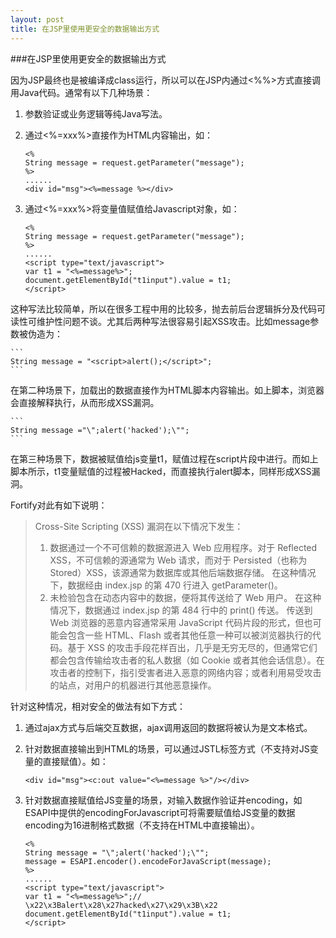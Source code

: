 ```yaml
---
layout: post
title: 在JSP里使用更安全的数据输出方式
---
```


###在JSP里使用更安全的数据输出方式

因为JSP最终也是被编译成class运行，所以可以在JSP内通过<%%>方式直接调用Java代码。通常有以下几种场景：

1. 参数验证或业务逻辑等纯Java写法。
2. 通过<%=xxx%>直接作为HTML内容输出，如：

	```
	<%
	String message = request.getParameter("message");
	%>
	......
	<div id="msg"><%=message %></div>
	```

3. 通过<%=xxx%>将变量值赋值给Javascript对象，如：
	
	```
	<%
	String message = request.getParameter("message");
	%>
	......
	<script type="text/javascript">
	var t1 = "<%=message%>";
	document.getElementById("t1input").value = t1;
	</script>
	```

这种写法比较简单，所以在很多工程中用的比较多，抛去前后台逻辑拆分及代码可读性可维护性问题不谈。尤其后两种写法很容易引起XSS攻击。比如message参数被伪造为：
	
	```
	String message = "<script>alert();</script>";
	```

在第二种场景下，加载出的数据直接作为HTML脚本内容输出。如上脚本，浏览器会直接解释执行，从而形成XSS漏洞。

	```
	String message ="\";alert('hacked');\"";
	```
在第三种场景下，数据被赋值给js变量t1，赋值过程在script片段中进行。而如上脚本所示，t1变量赋值的过程被Hacked，而直接执行alert脚本，同样形成XSS漏洞。

Fortify对此有如下说明：

> Cross-Site Scripting (XSS) 漏洞在以下情况下发生：
> 
> 1. 数据通过一个不可信赖的数据源进入 Web 应用程序。对于 Reflected XSS，不可信赖的源通常为 Web 请求，而对于 Persisted（也称为 Stored）XSS，该源通常为数据库或其他后端数据存储。
> 在这种情况下，数据经由 index.jsp 的第 470 行进入 getParameter()。 
> 2. 未检验包含在动态内容中的数据，便将其传送给了 Web 用户。 
> 在这种情况下，数据通过 index.jsp 的第 484 行中的 print() 传送。
> 传送到 Web 浏览器的恶意内容通常采用 JavaScript 代码片段的形式，但也可能会包含一些 HTML、Flash 或者其他任意一种可以被浏览器执行的代码。基于 XSS 的攻击手段花样百出，几乎是无穷无尽的，但通常它们都会包含传输给攻击者的私人数据（如 Cookie 或者其他会话信息）。在攻击者的控制下，指引受害者进入恶意的网络内容；或者利用易受攻击的站点，对用户的机器进行其他恶意操作。

针对这种情况，相对安全的做法有如下方式：

1. 通过ajax方式与后端交互数据，ajax调用返回的数据将被认为是文本格式。
2. 针对数据直接输出到HTML的场景，可以通过JSTL标签方式（不支持对JS变量的直接赋值）。如：
	
	```
	<div id="msg"><c:out value="<%=message %>"/></div>
	```
3. 针对数据直接赋值给JS变量的场景，对输入数据作验证并encoding，如ESAPI中提供的encodingForJavascript可将需要赋值给JS变量的数据encoding为16进制格式数据（不支持在HTML中直接输出）。
	
	```
	<%
	String message = "\";alert('hacked');\"";
	message = ESAPI.encoder().encodeForJavaScript(message);
	%>
	......
	<script type="text/javascript">
	var t1 = "<%=message%>";// \x22\x3Balert\x28\x27hacked\x27\x29\x3B\x22
	document.getElementById("t1input").value = t1;
	</script>
	```
